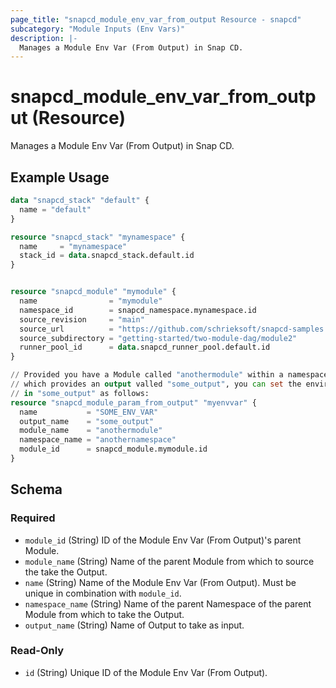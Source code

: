 ```yaml
---
page_title: "snapcd_module_env_var_from_output Resource - snapcd"
subcategory: "Module Inputs (Env Vars)"
description: |-
  Manages a Module Env Var (From Output) in Snap CD.
---
```


# snapcd_module_env_var_from_output (Resource)

Manages a Module Env Var (From Output) in Snap CD.


## Example Usage

```terraform
data "snapcd_stack" "default" {
  name = "default"
}

resource "snapcd_stack" "mynamespace" {
  name     = "mynamespace"
  stack_id = data.snapcd_stack.default.id
}


resource "snapcd_module" "mymodule" {
  name                = "mymodule"
  namespace_id        = snapcd_namespace.mynamespace.id
  source_revision     = "main"
  source_url          = "https://github.com/schrieksoft/snapcd-samples.git"
  source_subdirectory = "getting-started/two-module-dag/module2"
  runner_pool_id      = data.snapcd_runner_pool.default.id
}

// Provided you have a Module called "anothermodule" within a namespace called "anothernamespace" (within the same Stack as "mymodule"), 
// which provides an output valled "some_output", you can set the environment variable "SNAPCD_ENV_SOME_ENV_VAR" equal to the value stored
// in "some_output" as follows:
resource "snapcd_module_param_from_output" "myenvvar" {
  name           = "SOME_ENV_VAR"
  output_name    = "some_output"
  module_name    = "anothermodule"
  namespace_name = "anothernamespace"
  module_id      = snapcd_module.mymodule.id
}
```

<!-- schema generated by tfplugindocs -->
## Schema

### Required

- `module_id` (String) ID of the Module Env Var (From Output)'s parent Module.
- `module_name` (String) Name of the parent Module from which to source the take the Output.
- `name` (String) Name of the Module Env Var (From Output).  Must be unique in combination with `module_id`.
- `namespace_name` (String) Name of the parent Namespace of the parent Module from which to take the Output.
- `output_name` (String) Name of Output to take as input.

### Read-Only

- `id` (String) Unique ID of the Module Env Var (From Output).
